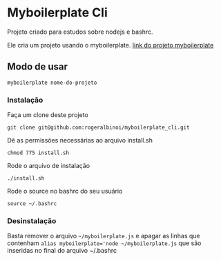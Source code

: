 # Myboilerplate Cli

Projeto criado para estudos sobre nodejs e bashrc.

Ele cria um projeto usando o myboilerplate. [link do projeto myboilerplate](https://github.com/rogeralbinoi/myboilerplate)

## Modo de usar

    myboilerplate nome-do-projeto

### Instalação

Faça um clone deste projeto

    git clone git@github.com:rogeralbinoi/myboilerplate_cli.git

Dê as permissões necessárias ao arquivo install.sh

    chmod 775 install.sh

Rode o arquivo de instalação

    ./install.sh

Rode o source no bashrc do seu usuário

    source ~/.bashrc


### Desinstalação

Basta remover o arquivo ```~/myboilerplate.js``` e apagar as linhas que contenham ```alias myboilerplate='node ~/myboilerplate.js```  que são inseridas no final do arquivo ~/.bashrc

